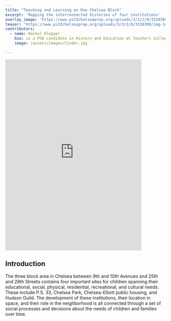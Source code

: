 ```yaml
---
title: "Teaching and Learning on One Chelsea Block"
excerpt: 'Mapping the interconnected histories of four institutions'
overlay_image: 'https://www.ps33chelseaprep.org/uploads/3/3/2/0/3320309/img-1478-copy-2.jpg'
teaser: "https://www.ps33chelseaprep.org/uploads/3/3/2/0/3320309/img-1478-copy-2.jpg"
contributors:
  - name: Rachel Klepper
    bio: is a PhD candidate in History and Education at Teachers College, Columbia University
    image: /assets/images/tinder.jpg

---
```


<iframe src="https://uploads.knightlab.com/storymapjs/6ffc3e2c69426e4330cde64b0630531a/test/index.html" frameborder="0" width="85%" height="600"></iframe>


## Introduction

The three block area in Chelsea between 9th and 10th Avenues and 25th and 28th Streets contains four important sites for children spanning their educational, social, physical, residential, recreational, and cultural needs. These include P.S. 33, Chelsea Park, Chelsea-Elliott public housing, and Hudson Guild. The development of these institutions, their location in space, and their role in the neighborhood is all connected through a set of social processes and decisions about the needs of children and families over time.



